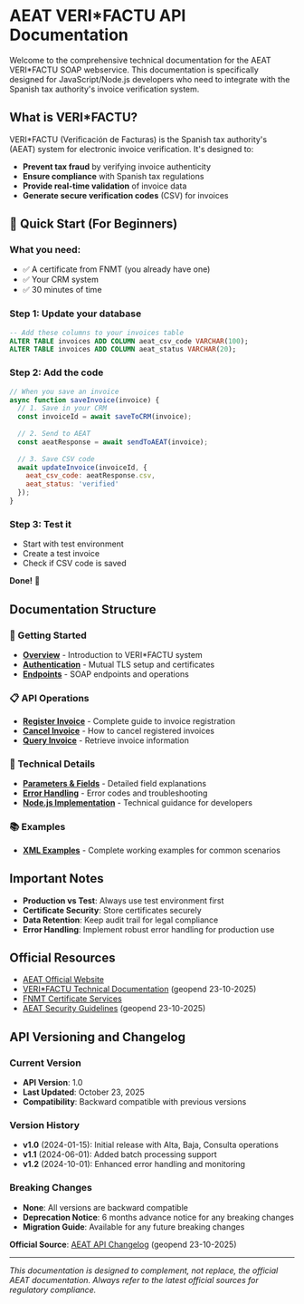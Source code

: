 # AEAT VERI*FACTU API Documentation

Welcome to the comprehensive technical documentation for the AEAT VERI*FACTU SOAP webservice. This documentation is specifically designed for JavaScript/Node.js developers who need to integrate with the Spanish tax authority's invoice verification system.

## What is VERI*FACTU?

VERI*FACTU (Verificación de Facturas) is the Spanish tax authority's (AEAT) system for electronic invoice verification. It's designed to:

- **Prevent tax fraud** by verifying invoice authenticity
- **Ensure compliance** with Spanish tax regulations  
- **Provide real-time validation** of invoice data
- **Generate secure verification codes** (CSV) for invoices

## 🚀 Quick Start (For Beginners)

### What you need:
- ✅ A certificate from FNMT (you already have one)
- ✅ Your CRM system
- ✅ 30 minutes of time

### Step 1: Update your database
```sql
-- Add these columns to your invoices table
ALTER TABLE invoices ADD COLUMN aeat_csv_code VARCHAR(100);
ALTER TABLE invoices ADD COLUMN aeat_status VARCHAR(20);
```

### Step 2: Add the code
```javascript
// When you save an invoice
async function saveInvoice(invoice) {
  // 1. Save in your CRM
  const invoiceId = await saveToCRM(invoice);
  
  // 2. Send to AEAT
  const aeatResponse = await sendToAEAT(invoice);
  
  // 3. Save CSV code
  await updateInvoice(invoiceId, {
    aeat_csv_code: aeatResponse.csv,
    aeat_status: 'verified'
  });
}
```

### Step 3: Test it
- Start with test environment
- Create a test invoice
- Check if CSV code is saved

**Done!** 🎉

## Documentation Structure

### 🚀 Getting Started
- **[Overview](README.md)** - Introduction to VERI*FACTU system
- **[Authentication](docs/authentication.md)** - Mutual TLS setup and certificates
- **[Endpoints](docs/endpoints.md)** - SOAP endpoints and operations

### 📋 API Operations
- **[Register Invoice](docs/alta-register-invoice.md)** - Complete guide to invoice registration
- **[Cancel Invoice](docs/baja-cancel-invoice.md)** - How to cancel registered invoices
- **[Query Invoice](docs/consulta-query-invoice.md)** - Retrieve invoice information

### 🔧 Technical Details
- **[Parameters & Fields](docs/parameters-and-fields.md)** - Detailed field explanations
- **[Error Handling](docs/error-handling.md)** - Error codes and troubleshooting
- **[Node.js Implementation](docs/node-implementation.md)** - Technical guidance for developers

### 📚 Examples
- **[XML Examples](docs/examples.md)** - Complete working examples for common scenarios

## Important Notes

- **Production vs Test**: Always use test environment first
- **Certificate Security**: Store certificates securely
- **Data Retention**: Keep audit trail for legal compliance
- **Error Handling**: Implement robust error handling for production use

## Official Resources

- [AEAT Official Website](https://www.agenciatributaria.es/)
- [VERI*FACTU Technical Documentation](https://sede.agenciatributaria.gob.es/Sede/iva/sistemas-informaticos-facturacion-verifactu.html) (geopend 23-10-2025)
- [FNMT Certificate Services](https://www.fnmt.es/)
- [AEAT Security Guidelines](https://sede.agenciatributaria.gob.es/Sede/condiciones-uso-sede-electronica/validacion-certificado-sede/validacion-certificado-sede.html) (geopend 23-10-2025)

## API Versioning and Changelog

### Current Version
- **API Version**: 1.0
- **Last Updated**: October 23, 2025
- **Compatibility**: Backward compatible with previous versions

### Version History
- **v1.0** (2024-01-15): Initial release with Alta, Baja, Consulta operations
- **v1.1** (2024-06-01): Added batch processing support
- **v1.2** (2024-10-01): Enhanced error handling and monitoring

### Breaking Changes
- **None**: All versions are backward compatible
- **Deprecation Notice**: 6 months advance notice for any breaking changes
- **Migration Guide**: Available for any future breaking changes

**Official Source**: [AEAT API Changelog](https://sede.agenciatributaria.gob.es/Sede/iva/sistemas-informaticos-facturacion-verifactu.html) (geopend 23-10-2025)

---

*This documentation is designed to complement, not replace, the official AEAT documentation. Always refer to the latest official sources for regulatory compliance.*
